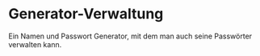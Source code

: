 # Generator-Verwaltung
Ein Namen und Passwort Generator, mit dem man auch seine Passwörter verwalten kann.
